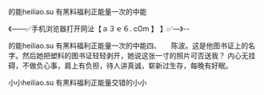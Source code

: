 的能heiliao.su 有黑料福利正能量一次的中能

《——✅手机浏览器打开网沚【ａ３ｅ６. cOm 】 】✅—》--

的能heiliao.su 有黑料福利正能量一次的中能四、　　陈波。这是他图书证上的名字。然后她把塑料的图书证轻轻剥开，她说这张一寸的照片可否送我？
内心无挂碍，不做负心事，肩上有负担，待人讲真诚，崭新过生存，每晚有好眠。





小小heiliao.su 有黑料福利正能量交错的小小
